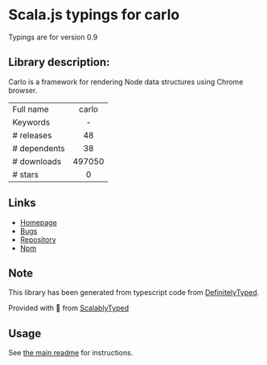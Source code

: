 
# Scala.js typings for carlo

Typings are for version 0.9

## Library description:
Carlo is a framework for rendering Node data structures using Chrome browser.

|                    |                 |
| ------------------ | :-------------: |
| Full name          | carlo |
| Keywords           | - |
| # releases         | 48 |
| # dependents       | 38 |
| # downloads        | 497050 |
| # stars            | 0 |

## Links
- [Homepage](https://github.com/GoogleChromeLabs/carlo#readme)
- [Bugs](https://github.com/GoogleChromeLabs/carlo/issues)
- [Repository](https://github.com/GoogleChromeLabs/carlo)
- [Npm](https://www.npmjs.com/package/carlo)
    


## Note
This library has been generated from typescript code from [DefinitelyTyped](https://definitelytyped.org).

Provided with :purple_heart: from [ScalablyTyped](https://github.com/oyvindberg/ScalablyTyped)

## Usage
See [the main readme](../../readme.md) for instructions.


